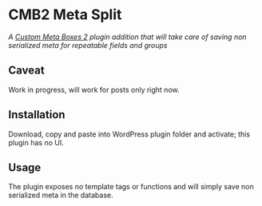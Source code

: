 # CMB2 Meta Split
 *A [Custom Meta Boxes 2](https://github.com/webdevstudios/CMB2) plugin addition that will take care of saving non serialized meta for repeatable fields and groups*

 ## Caveat
 Work in progress, will work for posts only right now.
 
 ## Installation
 Download, copy and paste into WordPress plugin folder and activate; this plugin has no UI.
 
 ## Usage
 The plugin exposes no template tags or functions and will simply save non serialized meta in the database.
